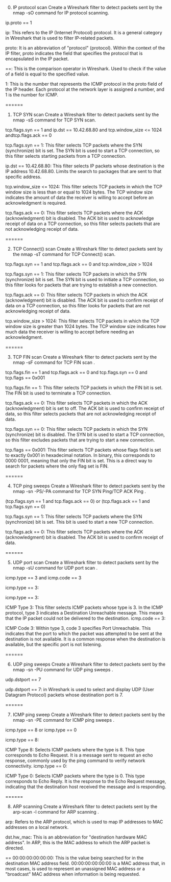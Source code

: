 0. IP protocol scan
Create a Wireshark filter to detect packets sent by the nmap -sO <target> command for IP protocol scanning.

ip.proto == 1

ip:
This refers to the IP (Internet Protocol) protocol. It is a general category in Wireshark that is used to filter IP-related packets.

proto:
It is an abbreviation of "protocol" (protocol). Within the context of the IP filter, proto indicates the field that specifies the protocol that is encapsulated in the IP packet.

==:
This is the comparison operator in Wireshark. Used to check if the value of a field is equal to the specified value.

1:
This is the number that represents the ICMP protocol in the proto field of the IP header. Each protocol at the network layer is assigned a number, and 1 is the number for ICMP.

======

1. TCP SYN scan
Create a Wireshark filter to detect packets sent by the nmap -sS <target> command for TCP SYN scan.

tcp.flags.syn == 1 and ip.dst == 10.42.68.80  and tcp.window_size <= 1024 andtcp.flags.ack == 0 

tcp.flags.syn == 1:
This filter selects TCP packets where the SYN (synchronize) bit is set. The SYN bit is used to start a TCP connection, so this filter selects starting packets from a TCP connection.

ip.dst == 10.42.68.80:
This filter selects IP packets whose destination is the IP address 10.42.68.80. Limits the search to packages that are sent to that specific address.

tcp.window_size <= 1024:
This filter selects TCP packets in which the TCP window size is less than or equal to 1024 bytes. The TCP window size indicates the amount of data the receiver is willing to accept before an acknowledgment is required.

tcp.flags.ack == 0:
This filter selects TCP packets where the ACK (acknowledgment) bit is disabled. The ACK bit is used to acknowledge receipt of data on a TCP connection, so this filter selects packets that are not acknowledging receipt of data.

======

2. TCP Connect() scan
Create a Wireshark filter to detect packets sent by the nmap -sT <target> command for TCP Connect() scan.

tcp.flags.syn == 1 and tcp.flags.ack == 0 and tcp.window_size > 1024

tcp.flags.syn == 1:
This filter selects TCP packets in which the SYN (synchronize) bit is set. The SYN bit is used to initiate a TCP connection, so this filter looks for packets that are trying to establish a new connection.

tcp.flags.ack == 0:
This filter selects TCP packets in which the ACK (acknowledgment) bit is disabled. The ACK bit is used to confirm receipt of data on a TCP connection, so this filter looks for packets that are not acknowledging receipt of data.

tcp.window_size > 1024:
This filter selects TCP packets in which the TCP window size is greater than 1024 bytes. The TCP window size indicates how much data the receiver is willing to accept before needing an acknowledgment.

======

3. TCP FIN scan
Create a Wireshark filter to detect packets sent by the nmap -sF <target> command for TCP FIN scan .

tcp.flags.fin == 1 and tcp.flags.ack == 0 and tcp.flags.syn == 0 and tcp.flags == 0x001

tcp.flags.fin == 1:
This filter selects TCP packets in which the FIN bit is set. The FIN bit is used to terminate a TCP connection.

tcp.flags.ack == 0:
This filter selects TCP packets in which the ACK (acknowledgment) bit is set to off. The ACK bit is used to confirm receipt of data, so this filter selects packets that are not acknowledging receipt of data.

tcp.flags.syn == 0:
This filter selects TCP packets in which the SYN (synchronize) bit is disabled. The SYN bit is used to start a TCP connection, so this filter excludes packets that are trying to start a new connection.

tcp.flags == 0x001:
This filter selects TCP packets whose flags field is set to exactly 0x001 in hexadecimal notation. In binary, this corresponds to 0000 0001, meaning that only the FIN bit is set. This is a direct way to search for packets where the only flag set is FIN.

======

4. TCP ping sweeps
Create a Wireshark filter to detect packets sent by the nmap -sn -PS/-PA <subnet> command for TCP SYN Ping/TCP ACK Ping .

(tcp.flags.syn == 1 and tcp.flags.ack == 0) or (tcp.flags.ack == 1 and tcp.flags.syn == 0)

tcp.flags.syn == 1:
This filter selects TCP packets where the SYN (synchronize) bit is set. This bit is used to start a new TCP connection.

tcp.flags.ack == 0:
This filter selects TCP packets where the ACK (acknowledgment) bit is disabled. The ACK bit is used to confirm receipt of data.

======

5. UDP port scan
Create a Wireshark filter to detect packets sent by the nmap -sU <target> command for UDP port scan .

icmp.type == 3 and icmp.code == 3

icmp.type == 3:

icmp.type == 3:

ICMP Type 3:
This filter selects ICMP packets whose type is 3. In the ICMP protocol, type 3 indicates a Destination Unreachable message. This means that the IP packet could not be delivered to the destination.
icmp.code == 3:

ICMP Code 3:
Within type 3, code 3 specifies Port Unreachable. This indicates that the port to which the packet was attempted to be sent at the destination is not available. It is a common response when the destination is available, but the specific port is not listening.

======

6. UDP ping sweeps
Create a Wireshark filter to detect packets sent by the nmap -sn -PU <subnet> command for UDP ping sweeps .

udp.dstport == 7

udp.dstport == 7:
in Wireshark is used to select and display UDP (User Datagram Protocol) packets whose destination port is 7.

======

7. ICMP ping sweep
Create a Wireshark filter to detect packets sent by the nmap -sn -PE <subnet> command for ICMP ping sweeps .

icmp.type == 8 or icmp.type == 0

icmp.type == 8:

ICMP Type 8:
Selects ICMP packets where the type is 8. This type corresponds to Echo Request. It is a message sent to request an echo response, commonly used by the ping command to verify network connectivity.
icmp.type == 0:

ICMP Type 0:
Selects ICMP packets where the type is 0. This type corresponds to Echo Reply. It is the response to the Echo Request message, indicating that the destination host received the message and is responding.

======

8. ARP scanning
Create a Wireshark filter to detect packets sent by the arp-scan -l command for ARP scanning .

arp:
Refers to the ARP protocol, which is used to map IP addresses to MAC addresses on a local network.

dst.hw_mac:
This is an abbreviation for "destination hardware MAC address". In ARP, this is the MAC address to which the ARP packet is directed.

== 00:00:00:00:00:00:
This is the value being searched for in the destination MAC address field. 00:00:00:00:00:00 is a MAC address that, in most cases, is used to represent an unassigned MAC address or a "broadcast" MAC address when information is being requested.
